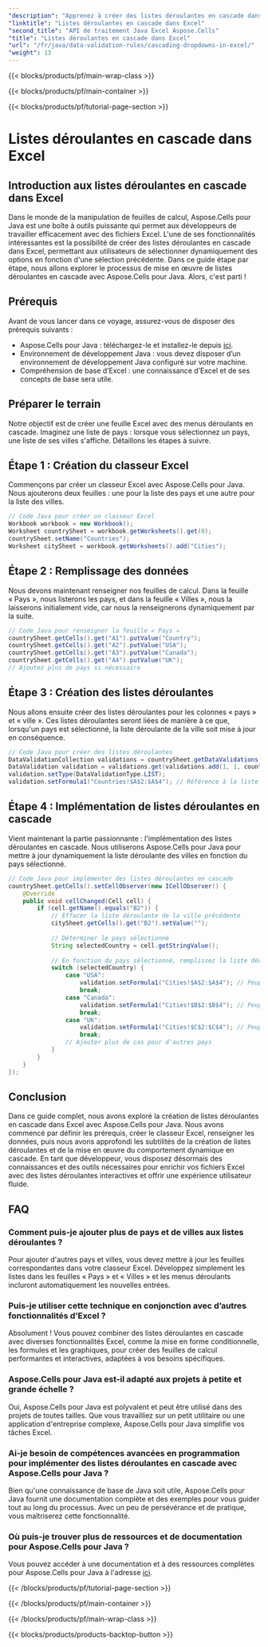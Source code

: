 ```yaml
---
"description": "Apprenez à créer des listes déroulantes en cascade dans Excel avec Aspose.Cells pour Java. Ce guide étape par étape fournit le code source et des conseils d'experts pour une manipulation efficace des feuilles de calcul Excel."
"linktitle": "Listes déroulantes en cascade dans Excel"
"second_title": "API de traitement Java Excel Aspose.Cells"
"title": "Listes déroulantes en cascade dans Excel"
"url": "/fr/java/data-validation-rules/cascading-dropdowns-in-excel/"
"weight": 13
---
```


{{< blocks/products/pf/main-wrap-class >}}

{{< blocks/products/pf/main-container >}}

{{< blocks/products/pf/tutorial-page-section >}}

# Listes déroulantes en cascade dans Excel


## Introduction aux listes déroulantes en cascade dans Excel

Dans le monde de la manipulation de feuilles de calcul, Aspose.Cells pour Java est une boîte à outils puissante qui permet aux développeurs de travailler efficacement avec des fichiers Excel. L'une de ses fonctionnalités intéressantes est la possibilité de créer des listes déroulantes en cascade dans Excel, permettant aux utilisateurs de sélectionner dynamiquement des options en fonction d'une sélection précédente. Dans ce guide étape par étape, nous allons explorer le processus de mise en œuvre de listes déroulantes en cascade avec Aspose.Cells pour Java. Alors, c'est parti !

## Prérequis

Avant de vous lancer dans ce voyage, assurez-vous de disposer des prérequis suivants :

- Aspose.Cells pour Java : téléchargez-le et installez-le depuis [ici](https://releases.aspose.com/cells/java/).
- Environnement de développement Java : vous devez disposer d’un environnement de développement Java configuré sur votre machine.
- Compréhension de base d’Excel : une connaissance d’Excel et de ses concepts de base sera utile.

## Préparer le terrain

Notre objectif est de créer une feuille Excel avec des menus déroulants en cascade. Imaginez une liste de pays : lorsque vous sélectionnez un pays, une liste de ses villes s'affiche. Détaillons les étapes à suivre.

## Étape 1 : Création du classeur Excel

Commençons par créer un classeur Excel avec Aspose.Cells pour Java. Nous ajouterons deux feuilles : une pour la liste des pays et une autre pour la liste des villes.

```java
// Code Java pour créer un classeur Excel
Workbook workbook = new Workbook();
Worksheet countrySheet = workbook.getWorksheets().get(0);
countrySheet.setName("Countries");
Worksheet citySheet = workbook.getWorksheets().add("Cities");
```

## Étape 2 : Remplissage des données

Nous devons maintenant renseigner nos feuilles de calcul. Dans la feuille « Pays », nous listerons les pays, et dans la feuille « Villes », nous la laisserons initialement vide, car nous la renseignerons dynamiquement par la suite.

```java
// Code Java pour renseigner la feuille « Pays »
countrySheet.getCells().get("A1").putValue("Country");
countrySheet.getCells().get("A2").putValue("USA");
countrySheet.getCells().get("A3").putValue("Canada");
countrySheet.getCells().get("A4").putValue("UK");
// Ajoutez plus de pays si nécessaire
```

## Étape 3 : Création des listes déroulantes

Nous allons ensuite créer des listes déroulantes pour les colonnes « pays » et « ville ». Ces listes déroulantes seront liées de manière à ce que, lorsqu'un pays est sélectionné, la liste déroulante de la ville soit mise à jour en conséquence.

```java
// Code Java pour créer des listes déroulantes
DataValidationCollection validations = countrySheet.getDataValidations();
DataValidation validation = validations.get(validations.add(1, 1, countrySheet.getCells().getMaxDataRow(), 1));
validation.setType(DataValidationType.LIST);
validation.setFormula1("Countries!$A$2:$A$4"); // Référence à la liste des pays
```

## Étape 4 : Implémentation de listes déroulantes en cascade

Vient maintenant la partie passionnante : l'implémentation des listes déroulantes en cascade. Nous utiliserons Aspose.Cells pour Java pour mettre à jour dynamiquement la liste déroulante des villes en fonction du pays sélectionné.

```java
// Code Java pour implémenter des listes déroulantes en cascade
countrySheet.getCells().setCellObserver(new ICellObserver() {
    @Override
    public void cellChanged(Cell cell) {
        if (cell.getName().equals("B2")) {
            // Effacer la liste déroulante de la ville précédente
            citySheet.getCells().get("B2").setValue("");
            
            // Déterminer le pays sélectionné
            String selectedCountry = cell.getStringValue();
            
            // En fonction du pays sélectionné, remplissez la liste déroulante des villes
            switch (selectedCountry) {
                case "USA":
                    validation.setFormula1("Cities!$A$2:$A$4"); // Peuplez avec les villes des États-Unis
                    break;
                case "Canada":
                    validation.setFormula1("Cities!$B$2:$B$4"); // Peuplez avec les villes du Canada
                    break;
                case "UK":
                    validation.setFormula1("Cities!$C$2:$C$4"); // Peuplez avec les villes du Royaume-Uni
                    break;
                // Ajouter plus de cas pour d'autres pays
            }
        }
    }
});
```

## Conclusion

Dans ce guide complet, nous avons exploré la création de listes déroulantes en cascade dans Excel avec Aspose.Cells pour Java. Nous avons commencé par définir les prérequis, créer le classeur Excel, renseigner les données, puis nous avons approfondi les subtilités de la création de listes déroulantes et de la mise en œuvre du comportement dynamique en cascade. En tant que développeur, vous disposez désormais des connaissances et des outils nécessaires pour enrichir vos fichiers Excel avec des listes déroulantes interactives et offrir une expérience utilisateur fluide.

## FAQ

### Comment puis-je ajouter plus de pays et de villes aux listes déroulantes ?

Pour ajouter d'autres pays et villes, vous devez mettre à jour les feuilles correspondantes dans votre classeur Excel. Développez simplement les listes dans les feuilles « Pays » et « Villes » et les menus déroulants incluront automatiquement les nouvelles entrées.

### Puis-je utiliser cette technique en conjonction avec d’autres fonctionnalités d’Excel ?

Absolument ! Vous pouvez combiner des listes déroulantes en cascade avec diverses fonctionnalités Excel, comme la mise en forme conditionnelle, les formules et les graphiques, pour créer des feuilles de calcul performantes et interactives, adaptées à vos besoins spécifiques.

### Aspose.Cells pour Java est-il adapté aux projets à petite et grande échelle ?

Oui, Aspose.Cells pour Java est polyvalent et peut être utilisé dans des projets de toutes tailles. Que vous travailliez sur un petit utilitaire ou une application d'entreprise complexe, Aspose.Cells pour Java simplifie vos tâches Excel.

### Ai-je besoin de compétences avancées en programmation pour implémenter des listes déroulantes en cascade avec Aspose.Cells pour Java ?

Bien qu'une connaissance de base de Java soit utile, Aspose.Cells pour Java fournit une documentation complète et des exemples pour vous guider tout au long du processus. Avec un peu de persévérance et de pratique, vous maîtriserez cette fonctionnalité.

### Où puis-je trouver plus de ressources et de documentation pour Aspose.Cells pour Java ?

Vous pouvez accéder à une documentation et à des ressources complètes pour Aspose.Cells pour Java à l'adresse [ici](https://reference.aspose.com/cells/java/).

{{< /blocks/products/pf/tutorial-page-section >}}

{{< /blocks/products/pf/main-container >}}

{{< /blocks/products/pf/main-wrap-class >}}

{{< blocks/products/products-backtop-button >}}
